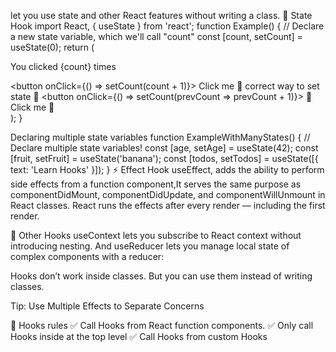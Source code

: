 let you use state and other React features without writing a class.
📌 State Hook
import React, { useState } from 'react';
function Example() {
  // Declare a new state variable, which we'll call "count"
  const [count, setCount] = useState(0);
  return (
    <div>
      <p>You clicked {count} times</p>
      <button onClick={() => setCount(count + 1)}>
        Click me
      </button>
📌 correct way to set state
📌      <button onClick={() => setCount(prevCount => prevCount + 1)}>
📌       Click me
📌    </button>
    </div>
  );
}

Declaring multiple state variables
function ExampleWithManyStates() {
  // Declare multiple state variables!
  const [age, setAge] = useState(42);
  const [fruit, setFruit] = useState('banana');
  const [todos, setTodos] = useState([{ text: 'Learn Hooks' }]);
}
⚡️ Effect Hook
useEffect, adds the ability to perform side effects from a function component,It serves the same purpose as componentDidMount, componentDidUpdate, and componentWillUnmount in React classes. React runs the effects after every render — including the first render. 

🔌 Other Hooks
useContext lets you subscribe to React context without introducing nesting.
And useReducer lets you manage local state of complex components with a reducer:

Hooks don’t work inside classes. But you can use them instead of writing classes.

Tip: Use Multiple Effects to Separate Concerns

🔌 Hooks rules
✅ Call Hooks from React function components.
✅ Only call Hooks inside at the top level
✅ Call Hooks from custom Hooks

